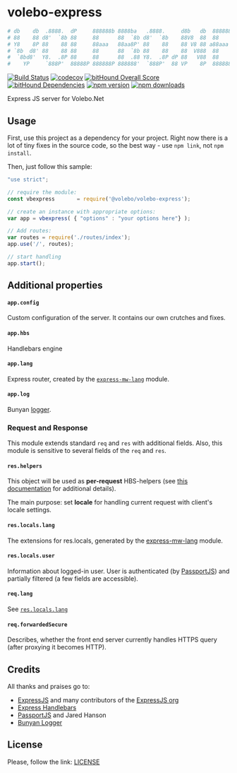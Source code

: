# volebo-express

```yaml
# db    db  .8888.  dP     888888b 8888ba   .8888.     d8b   db  888888b d8888P
# 88    88 d8'  `8b 88     88      88  `8b d8'  `8b    88V8  88  88        88
# Y8    8P 88    88 88     88aaa   88aa8P' 88    88    88 V8 88 a88aaa     88
# `8b  d8' 88    88 88     88      88  `8b 88    88    88  V888  88        88
#  `8bd8'  Y8.  .8P 88     88      88  .88 Y8.  .8P dP 88   V88  88        88
#    YP     `888P'  88888P 888888P 888888'  `888P'  88 VP    8P  888888P   dP
```

[![Build Status](https://travis-ci.org/volebo/volebo-express.svg?branch=master)](https://travis-ci.org/volebo/volebo-express)
[![codecov](https://codecov.io/gh/volebo/volebo-express/branch/master/graph/badge.svg)](https://codecov.io/gh/volebo/volebo-express)
[![bitHound Overall Score](https://www.bithound.io/github/volebo/volebo-express/badges/score.svg)](https://www.bithound.io/github/volebo/volebo-express)
[![bitHound Dependencies](https://www.bithound.io/github/volebo/volebo-express/badges/dependencies.svg)](https://www.bithound.io/github/volebo/volebo-express/master/dependencies/npm)
[![npm version](https://img.shields.io/npm/v/@volebo/volebo-express.svg)](https://www.npmjs.com/package/@volebo/volebo-express)
[![npm downloads](https://img.shields.io/npm/dm/@volebo/volebo-express.svg)](https://www.npmjs.com/package/@volebo/volebo-express)

Express JS server for Volebo.Net

## Usage

First, use this project as a dependency for your project. Right now there is a lot of tiny fixes in the source code, so the best way - use `npm link`, not `npm install`.

Then, just follow this sample:

```javascript
"use strict";

// require the module:
const vbexpress       = require('@volebo/volebo-express');

// create an instance with appropriate options:
var app = vbexpress( { "options" : "your options here"} );

// Add routes:
var routes = require('./routes/index');
app.use('/', routes);

// start handling
app.start();
```

## Additional properties

#### `app.config`

Custom configuration of the server. It contains our own crutches and fixes.

#### `app.hbs`

Handlebars engine

#### `app.lang`

Express router, created by the [`express-mw-lang`][express-mw-lang] module.

#### `app.log`

Bunyan [logger][npm-bunyan].

### Request and Response

This module extends standard `req` and `res` with additional fields. Also, this
module is sensitive to several fields of the `req` and `res`.

#### `res.helpers`

This object will be used as **per-request** HBS-helpers (see
[this documentation][express-hbs-helpers] for additional details).

The main purpose: set **locale** for handling current request with client's
locale settings.

#### `res.locals.lang`

The extensions for res.locals, generated by the [express-mw-lang] module.

#### `res.locals.user`

Information about logged-in user. User is authenticated (by [PassportJS]) and
partially filtered (a few fields are accessible).

#### `req.lang`

See [`res.locals.lang`](#res-locals-lang)

#### `req.forwardedSecure`

Describes, whether the front end server currently handles HTTPS query (after
proxying it becomes HTTP).

## Credits

All thanks and praises go to:

* [ExpressJS](http://expressjs.com) and many contributors of the
    [ExpressJS org](https://github.com/expressjs)
* [Express Handlebars](https://github.com/ericf/express-handlebars)
* [PassportJS] and Jared Hanson
* [Bunyan Logger][npm-bunyan]

## License

Please, follow the link: [LICENSE](https://github.com/volebo/volebo-express/raw/master/LICENSE)

[express-mw-lang]: https://www.npmjs.com/package/express-mw-lang
[express-hbs-helpers]: https://www.npmjs.com/package/express-handlebars#helpers-1
[npm-bunyan]: https://www.npmjs.com/package/bunyan

[PassportJS]: http://passportjs.org/
